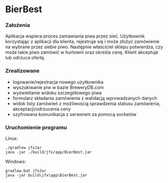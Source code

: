 # BierBest

### Założenia
Aplikacja wspiera proces zamawiania piwa przez sieć. Użytkownik korzystając z aplikacji dla klienta, rejestruje się i może złożyć zamówienie na wybrane przez siebie piwo. Następnie właściciel sklepu potwierdza, czy może takie piwo zamówić w hurtowni oraz określa cenę. Klient akceptuje lub odrzuca ofertę.



### Zrealizowane
* logowanie/rejestracja nowego użytkownika
* wyszukiwanie piw w bazie BreweryDB.com
* wyświetlanie widoku szczegółowego piwa
* formularz składania zamówienia z walidacją wprowadzanych danych
* widok listy zamówień z możliwością sprawdzenia statusu zamówienia, akceptacji/odrzucenia ceny
* szyfrowana komunikacja z serwerem za pomocą socketów

 
 
### Uruchomienie programu

Linux: 

    ./gradlew jfxJar
    java -jar ./build/jfx/app/BierBest.jar
    
Windows:

    gradlew.bat jfxJar
    java -jar build\jfx\app\BierBest.jar
 
